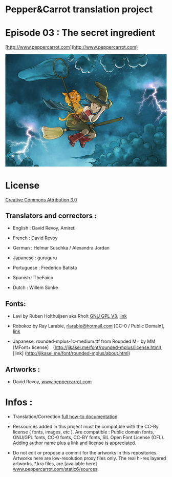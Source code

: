 # Pepper&Carrot translation project
# Episode 03 : The secret ingredient

[http://www.peppercarrot.com](http://www.peppercarrot.com)

![alt tag](gfx_Pepper-and-Carrot_by-David-Revoy_E03.png)


License
=======

[Creative Commons Attribution 3.0](https://creativecommons.org/licenses/by/3.0/)

## Translators and correctors :

* English    : David Revoy, Amireti

* French     : David Revoy

* German     : Helmar Suschka / Alexandra Jordan

* Japanese   : guruguru

* Portuguese : Frederico Batista

* Spanish    : TheFaico

* Dutch      : Willem Sonke


## Fonts:

* Lavi by Ruben Holthuijsen aka Rholt
[GNU GPL V3](http://www.gnu.org/copyleft/gpl.html), [link](http://www.dafont.com/lavi.font)

* Robokoz  by Ray Larabie, rlarabie@hotmail.com
[CC-0 / Public Domain], [link](http://dafont.me/view_file/175/UmVhZF9NZS50eHQ=/read_me.txt)

* Japanese: rounded-mplus-1c-medium.ttf from Rounded M+ by MM
[MFont+ license]　(http://jikasei.me/font/rounded-mplus/license.html), [link] (http://jikasei.me/font/rounded-mplus/about.html)


## Artworks :

* David Revoy, www.peppercarrot.com


Infos :
=======

- Translation/Correction [full how-to documentation](http://www.peppercarrot.com/fr/article267/how-to-add-a-translation-or-a-correction)

- Ressources added in this project must be compatible with the CC-By license ( fonts, images, etc ). Are compatible : Public domain fonts, GNU/GPL fonts, CC-0 fonts, CC-BY fonts, SIL Open Font License (OFL). Adding author name plus a link and license is appreciated.

- Do not edit or propose a commit for the artworks in this repositories. Artworks here are low-resolution proxy files only. The real hi-res layered artworks,  *.kra files, are [available here] www.peppercarrot.com/static6/sources.



